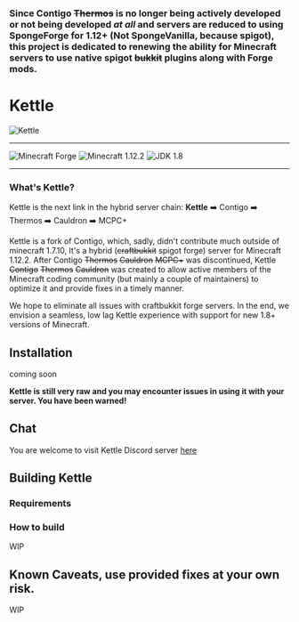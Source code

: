 ### Since Contigo ~~Thermos~~ is no longer being actively developed or not being developed ___at all___ and servers are reduced to using SpongeForge for 1.12+ (Not SpongeVanilla, because spigot), this project is dedicated to renewing the ability for Minecraft servers to use native spigot ~~bukkit~~ plugins along with Forge mods.

# Kettle

![Kettle](http://a.rgbimg.com/cache1nGhFS/users/h/hi/hisks/300/mhY15gi.jpg)

<!--![Build Status](https://travis-ci.org/djoveryde/Contigo.svg?branch=master)](https://travis-ci.org/djoveryde/Contigo)
-->

---

![Minecraft Forge](https://img.shields.io/badge/Forge-1.12.2--14.23.1.2554-green.svg)
![Minecraft 1.12.2](https://img.shields.io/badge/Minecraft-1.12.2-green.svg)
![JDK 1.8](https://img.shields.io/badge/JDK-8-blue.svg)

---

### What's Kettle?
Kettle is the next link in the hybrid server chain:
**Kettle** :arrow_right: Contigo :arrow_right: Thermos :arrow_right: Cauldron :arrow_right: MCPC+

Kettle is a fork of Contigo, which, sadly, didn't contribute much outside of minecraft 1.7.10, It's a hybrid (~~craftbukkit~~ spigot forge) server for Minecraft 1.12.2. After Contigo ~~Thermos~~ ~~Cauldron~~ ~~MCPC+~~ was discontinued, Kettle ~~Contigo~~ ~~Thermos~~ ~~Cauldron~~ was created to allow active members of the Minecraft coding community (but mainly a couple of maintainers) to optimize it and provide fixes in a timely manner.

We hope to eliminate all issues with craftbukkit forge servers. In the end, we envision a seamless, low lag Kettle experience with support for new 1.8+ versions of Minecraft.

## Installation
<!--Click [here](http://cyberdynecc.github.io/Thermos/install)-->
coming soon

<!--- ### Downloads
#You can download the pre-built packages from [here](https://github.com/CyberdyneCC/Thermos/releases). 
--->
**Kettle is still __very raw__ and you may encounter issues in using it with your server. You have been warned!**

## Chat

You are welcome to visit Kettle Discord server [here](https://discord.gg/RqDjbcM)

## Building Kettle

### Requirements
<!--
* Checkout project
  * You can use IDE or clone from console:
  `git clone https://github.com/djoveryde/Contigo.git`
* Setup
  * Auto: `setup.sh`
  * Manual:
  `git submodule update --init --recursive`
* Build
  * This process downloads minecraft and apply patches
  * If you have gradle integration in IDE - you can still use gui
  * Auto: `build.sh`
  * Manual:
  `./gradlew setupCauldron jar`
-->
<!--
All builds will be in `build/distributions`
-->
### How to build

WIP

## Known Caveats, use provided fixes at your own risk.
<!--
✔ BungeeCord: It's been known for years that BungeeCord barely works with Forge & seems that it'll never be supported officially. [Fixed]
✔ BuyCraftX: Doesn't seem to work with Thermos, info on why it doesn't is unknown currently. [Fixed]
✔ Citizens: Not compatible with forge [Fixed]
✖ Lilypad: 100% not compatible with Forge, lead developer has declined to add support when asked.
✔ Mobius / Opis: You can download fixed version [HERE](https://cdn.discordapp.com/attachments/172072987154055168/186577486593785857/MobiusCore-1.2.5-Thermos.jar)
✔ SkinsRestorer: Latest working version is 10.4.4
-->
WIP
